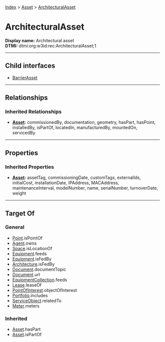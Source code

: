 [Index](../../index.md) > [Asset](../Asset.md) > [ArchitecturalAsset](#)
# ArchitecturalAsset

**Display name:** Architectural asset<br />
**DTMI:** dtmi:org:w3id:rec:ArchitecturalAsset;1

---

## Child interfaces
* [BarrierAsset](BarrierAsset/BarrierAsset.md)

---

## Relationships

### Inherited Relationships
* **[Asset](../Asset.md):** commissionedBy, documentation, geometry, hasPart, hasPoint, installedBy, isPartOf, locatedIn, manufacturedBy, mountedOn, servicedBy

---

## Properties

### Inherited Properties
* **[Asset](../Asset.md):** assetTag, commissioningDate, customTags, externalIds, initialCost, installationDate, IPAddress, MACAddress, maintenanceInterval, modelNumber, name, serialNumber, turnoverDate, weight

---

## Target Of
### General
* [Point](../../Point/Point.md).isPointOf
* [Agent](../../Agent/Agent.md).owns
* [Space](../../Space/Space.md).isLocationOf
* [Equipment](../Equipment/Equipment.md).feeds
* [Equipment](../Equipment/Equipment.md).isFedBy
* [Architecture](../../Space/Architecture/Architecture.md).isFedBy
* [Document](../../Information/Document/Document.md).documentTopic
* [Document](../../Information/Document/Document.md).url
* [EquipmentCollection](../../Collection/Equipment-.md).feeds
* [Lease](../../Event/Lease.md).leaseOf
* [PointOfInterest](../../Information/PointOfInterest.md).objectOfInterest
* [Portfolio](../../Collection/Portfolio.md).includes
* [ServiceObject](../../Information/ServiceObject/ServiceObject.md).relatedTo
* [Meter](../Equipment/Meter/Meter.md).meters
### Inherited
* [Asset](../Asset.md).hasPart
* [Asset](../Asset.md).isPartOf
